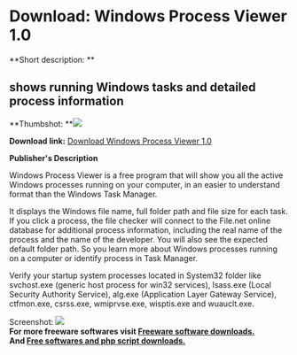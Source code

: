 # Download: Windows Process Viewer 1.0

**Short description: **

## shows running Windows tasks and detailed process information

  
**Thumbshot: **![](http://www.freewarefiles.com/screenshot/filenetwpv_md.gif)   
  
**Download link:** [Download Windows Process Viewer 1.0](http://freesoftwares.boysofts.com/Windows-Process-Viewer_program_34280.html)  
  

**Publisher's Description**  
  

Windows Process Viewer is a free program that will show you all the active
Windows processes running on your computer, in an easier to understand format
than the Windows Task Manager.

It displays the Windows file name, full folder path and file size for each
task. If you click a process, the file checker will connect to the File.net
online database for additional process information, including the real name of
the process and the name of the developer. You will also see the expected
default folder path. So you learn more about Windows processes running on a
computer or identify process in Task Manager.

Verify your startup system processes located in System32 folder like
svchost.exe (generic host process for win32 services), lsass.exe (Local
Security Authority Service), alg.exe (Application Layer Gateway Service),
ctfmon.exe, csrss.exe, wmiprvse.exe, wisptis.exe and wuauclt.exe.

  
  
Screenshot: ![](http://www.freewarefiles.com/screenshot/filenetwpv.gif)  
**For more freeware softwares visit [Freeware software downloads.](http://freesoftwares.boysofts.com/)**   
**And [Free softwares and php script downloads.](http://www.boysofts.com/)**

